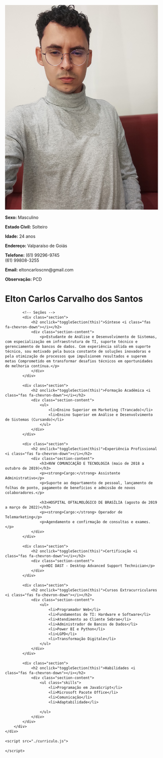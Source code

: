 <html lang="pt-BR">
<head>
    <meta charset="UTF-8">
    <meta name="viewport" content="width=device-width, initial-scale=1.0">
    <title>Currículo - Elton Carlos Carvalho dos Santos</title>
    <link rel="stylesheet" href="https://cdnjs.cloudflare.com/ajax/libs/font-awesome/6.0.0-beta3/css/all.min.css">

</head>
<body>
    <link rel="stylesheet" href="./curriculo.css">
    <div class="container">
        <div class="sidebar">
            <img src="./teste.jpg" alt="Foto de Elton Carlos"> 
            <div class="contact-info">
             <p><strong>Sexo:</strong> Masculino</p>
             <p><strong>Estado Civil:</strong> Solteiro</p>
             <p><strong>Idade:</strong> 24 anos</p>
             <p><strong>Endereço:</strong> Valparaíso de Goiás</p>
             <p><strong>Telefone:</strong> (61) 99296-9745   <br> (61) 99808-3255</p>
             <p><strong>Email:</strong> eltoncarloscnn@gmail.com</p>
             <p><strong>Observação:</strong> PCD</p>
            </div>
        </div>
        <div class="content">
            <h1>Elton Carlos Carvalho dos Santos</h1>

            <!-- Seções -->
            <div class="section">
                <h2 onclick="toggleSection(this)">Síntese <i class="fas fa-chevron-down"></i></h2>
                <div class="section-content">
                    <p>Estudante de Análise e Desenvolvimento de Sistemas, com especialização em infraestrutura de TI, suporte técnico e gerenciamento de bancos de dados. Com experiência sólida em suporte técnico, sou motivado pela busca constante de soluções inovadoras e pela otimização de processos que impulsionem resultados e superem metas Comprometido em transformar desafios técnicos em oportunidades de melhoria contínua.</p>
                </div>
            </div>

            <div class="section">
                <h2 onclick="toggleSection(this)">Formação Acadêmica <i class="fas fa-chevron-down"></i></h2>
                <div class="section-content">
                    <ul>
                        <li>Ensino Superior em Marketing (Trancado)</li>
                        <li>Ensino Superior em Análise e Desenvolvimento de Sistemas (Cursando)</li>
                    </ul>
                </div>
            </div>

            <div class="section">
                <h2 onclick="toggleSection(this)">Experiência Profissional <i class="fas fa-chevron-down"></i></h2>
                <div class="section-content">
                    <h3>NVW COMUNICAÇÃO E TECNOLOGIA (maio de 2018 a outubro de 2019)</h3>
                    <p><strong>Cargo:</strong> Assistente Administrativo</p>
                    <p>Suporte ao departamento de pessoal, lançamento de folhas de ponto, pagamento de benefícios e admissão de novos colaboradores.</p>
                    
                    <h3>HOSPITAL OFTALMOLÓGICO DE BRASÍLIA (agosto de 2019 a março de 2022)</h3>
                    <p><strong>Cargo:</strong> Operador de Telemarketing</p>
                    <p>Agendamento e confirmação de consultas e exames.</p>
                </div>
            </div>

            <div class="section">
                <h2 onclick="toggleSection(this)">Certificação <i class="fas fa-chevron-down"></i></h2>
                <div class="section-content">
                    <p>HDI DAST - Desktop Advanced Support Technician</p>
                </div>
            </div>

            <div class="section">
                <h2 onclick="toggleSection(this)">Cursos Extracurriculares <i class="fas fa-chevron-down"></i></h2>
                <div class="section-content">
                    <ul>
                        <li>Programador Web</li>
                        <li>Fundamentos de TI: Hardware e Software</li>
                        <li>Atendimento ao Cliente Sebrae</li>
                        <li>Administrador de Bancos de Dados</li>
                        <li>Power BI e Python</li>
                        <li>LGPD</li>
                        <li>Transformação Digitale</li>
                    </ul>
                </div>
            </div>

            <div class="section">
                <h2 onclick="toggleSection(this)">Habilidades <i class="fas fa-chevron-down"></i></h2>
                <div class="section-content">
                    <ul class="skills">
                        <li>Programação em JavaScript</li>
                        <li>Microsoft Pacote Office</li>
                        <li>Comunicação</li>
                        <li>Adaptabilidade</li>
                    
                    </ul>
                </div>
            </div>
        </div>
    </div>

    <script src="./curriculo.js">
    
    </script>
</body>
</html>
